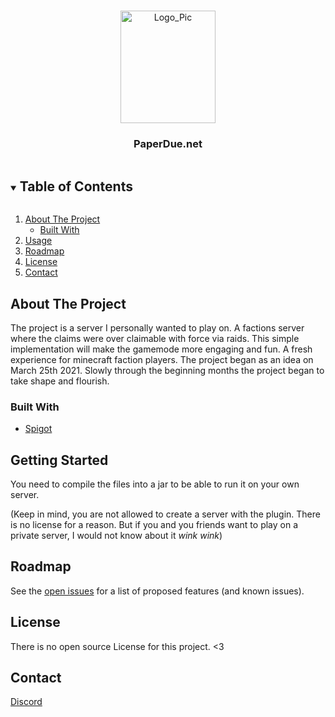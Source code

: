<!-- PROJECT LOGO -->
<br />
<p align="center">
  <a href="https://github.com/SanoKei/PaperDue">
    <img src="https://cdn.discordapp.com/attachments/716875477549318167/829153105533730826/paperdue5_1.png" alt="Logo_Pic" width="152" height="180">
  </a>
  <h3 align="center">
   PaperDue.net
  </h3>
</p>



<!-- TABLE OF CONTENTS -->
<details open="open">
  <summary><h2 style="display: inline-block">Table of Contents</h2></summary>
  <ol>
    <li>
      <a href="#about-the-project">About The Project</a>
      <ul>
        <li><a href="#built-with">Built With</a></li>
      </ul>
    </li>
    <li><a href="#getting started">Usage</a></li>
    <li><a href="#roadmap">Roadmap</a></li>
    <li><a href="#license">License</a></li>
    <li><a href="#contact">Contact</a></li>
  </ol>
</details>



<!-- ABOUT THE PROJECT -->
## About The Project
The project is a server I personally wanted to play on. A factions server where the claims were over claimable with force via raids. This simple implementation will make the gamemode more engaging and fun. A fresh experience for minecraft faction players. The project began as an idea on March 25th 2021. Slowly through the beginning months the project began to take shape and flourish.


### Built With

* [Spigot](https://spigotmc.org)

<!-- GETTING STARTED -->
## Getting Started

You need to compile the files into a jar to be able to run it on your own server.

(Keep in mind, you are not allowed to create a server with the plugin. There is no license for a reason. But if you and you friends want to play on a private server, I would not know about it *wink wink*)

<!-- ROADMAP -->
## Roadmap

See the [open issues](https://github.com/SanoKei/PaperDue/issues) for a list of proposed features (and known issues).

<!-- LICENSE -->
## License

There is no open source License for this project. <3



<!-- CONTACT -->
## Contact
[Discord](https://discord.paperdue.net)

